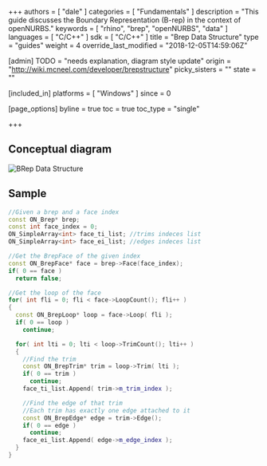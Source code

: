 +++
authors = [ "dale" ]
categories = [ "Fundamentals" ]
description = "This guide discusses the Boundary Representation (B-rep) in the context of openNURBS."
keywords = [ "rhino", "brep", "openNURBS", "data" ]
languages = [ "C/C++" ]
sdk = [ "C/C++" ]
title = "Brep Data Structure"
type = "guides"
weight = 4
override_last_modified = "2018-12-05T14:59:06Z"

[admin]
TODO = "needs explanation, diagram style update"
origin = "http://wiki.mcneel.com/developer/brepstructure"
picky_sisters = ""
state = ""

[included_in]
platforms = [ "Windows" ]
since = 0

[page_options]
byline = true
toc = true
toc_type = "single"

+++

 
## Conceptual diagram

![BRep Data Structure](/images/brep-data-structure-01.png)

## Sample

```cpp
//Given a brep and a face index
const ON_Brep* brep;
const int face_index = 0;
ON_SimpleArray<int> face_ti_list; //trims indeces list
ON_SimpleArray<int> face_ei_list; //edges indeces list

//Get the BrepFace of the given index
const ON_BrepFace* face = brep->Face(face_index);
if( 0 == face )
  return false;

//Get the loop of the face
for( int fli = 0; fli < face->LoopCount(); fli++ )
{
  const ON_BrepLoop* loop = face->Loop( fli );
  if( 0 == loop )
    continue;

  for( int lti = 0; lti < loop->TrimCount(); lti++ )
  {
    //Find the trim
    const ON_BrepTrim* trim = loop->Trim( lti );
    if( 0 == trim )
      continue;
    face_ti_list.Append( trim->m_trim_index );

    //Find the edge of that trim
    //Each trim has exactly one edge attached to it
    const ON_BrepEdge* edge = trim->Edge();
    if( 0 == edge )
      continue;
    face_ei_list.Append( edge->m_edge_index );
  }
}
```
